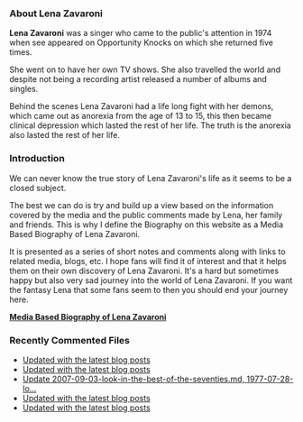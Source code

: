 ### About Lena Zavaroni

<p><strong>Lena Zavaroni</strong> was a singer who came to the public's attention in 1974 when see appeared on Opportunity Knocks on which she returned five times.</p>

<p>She went on to have her own TV shows. She also travelled the world and despite not being a recording artist released a number of albums and singles.</p>

<p>Behind the scenes Lena Zavaroni had a life long fight with her demons, which came out as anorexia from the age of 13 to 15, this then became clinical depression which lasted the rest of her life. The truth is the anorexia also lasted the rest of her life.</p>

### Introduction

<p>We can never know the true story of Lena Zavaroni's life as it seems to be a closed subject.</p>

<p>The best we can do is try and build up a view based on the information covered by the media and the public comments made by Lena, her family and friends. This is why I define the Biography on this website as a Media Based Biography of Lena Zavaroni.</p>

<p>It is presented as a series of short notes and comments along with links to related media, blogs, etc. I hope fans will find it of interest and that it helps them on their own discovery of Lena Zavaroni. It's a hard but sometimes happy but also very sad journey into the world of Lena Zavaroni. If you want the fantasy Lena that some fans seem to then you should end your journey here.</p>

<a href="https://fanzoflenazavaroni.github.io/biography/lena-zavaroni/"><strong>Media Based Biography of Lena Zavaroni</strong></a>

### Recently Commented Files

<!-- BLOG-POST-LIST:START -->
- [Updated with the latest blog posts](https://github.com/FanzOfLenaZavaroni/fanzoflenazavaroni.github.io/commit/dcdb6383233e72b6c66fb49badc22bf1d5b8c2cb)
- [Updated with the latest blog posts](https://github.com/FanzOfLenaZavaroni/fanzoflenazavaroni.github.io/commit/31cd186d917f19a065b843583e030035ca6c98e9)
- [Update 2007-09-03-look-in-the-best-of-the-seventies.md, 1977-07-28-lo…](https://github.com/FanzOfLenaZavaroni/fanzoflenazavaroni.github.io/commit/01aad156ea4793fa5e5af7b62d9102b652111365)
- [Updated with the latest blog posts](https://github.com/FanzOfLenaZavaroni/fanzoflenazavaroni.github.io/commit/497cf9b5b774afa5852f0c7733c8e7bd7e37fec1)
- [Updated with the latest blog posts](https://github.com/FanzOfLenaZavaroni/fanzoflenazavaroni.github.io/commit/9391f55212c5726dbafa96a877ebdb4fa54b4489)
<!-- BLOG-POST-LIST:END -->
